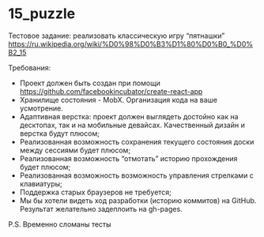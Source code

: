 # 15_puzzle

Тестовое задание: реализовать классическую игру “пятнашки” https://ru.wikipedia.org/wiki/%D0%98%D0%B3%D1%80%D0%B0_%D0%B2_15

Требования:
* Проект должен быть создан при помощи https://github.com/facebookincubator/create-react-app
* Хранилище состояния - MobX. Организация кода на ваше усмотрение.
* Адаптивная верстка: проект должен выглядеть достойно как на десктопах, так и на мобильные девайсах. Качественный дизайн и верстка будут плюсом; 
* Реализованная возможность сохранения текущего состояния доски между сессиями будет плюсом;
* Реализованная возможность “отмотать” историю прохождения будет плюсом;
* Реализованная возможность возможность управления стрелками с клавиатуры;
* Поддержка старых браузеров не требуется;
* Мы бы хотели видеть ход разработки (историю коммитов) на GitHub. Результат желательно задеплоить на gh-pages.

P.S. Временно сломаны тесты
